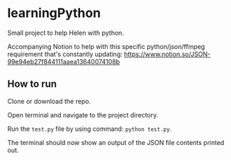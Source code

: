 # learningPython
Small project to help Helen with python.

Accompanying Notion to help with this specific python/json/ffmpeg requirement that's constantly updating: https://www.notion.so/JSON-99e94eb27f844111aaea13640074108b

## How to run
Clone or download the repo.

Open terminal and navigate to the project directory.

Run the `test.py` file by using command: `python test.py`.

The terminal should now show an output of the JSON file contents printed out.
